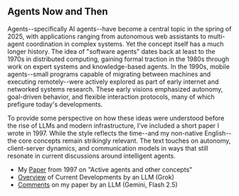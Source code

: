 
## Agents Now and Then

Agents--specifically AI agents--have become a central topic in the spring of 2025, with applications
ranging from autonomous web assistants to multi-agent coordination in complex systems. Yet the concept
itself has a much longer history. The idea of "software agents" dates back at least to the 1970s in
distributed computing, gaining formal traction in the 1980s through work on expert systems and
knowledge-based agents. In the 1990s, mobile agents--small programs capable of migrating between machines
and executing remotely--were actively explored as part of early internet and networked systems research.
These early visions emphasized autonomy, goal-driven behavior, and flexible interaction protocols, many
of which prefigure today's developments.

To provide some perspective on how these ideas were understood before the rise of LLMs and modern
infrastructure, I’ve included a short paper I wrote in 1997. While the style reflects the time--and
my non-native English--the core concepts remain strikingly relevant. The text touches on autonomy,
client-server dynamics, and communication models in ways that still resonate in current discussions
around intelligent agents.

- My [Paper](./agents.html) from 1997 on "Active agents and other concepts"
- [Overview](./agents-grok-2025.pdf) of Current Developments by an LLM (Grok)
- [Comments](./AGENTS.md) on my paper by an LLM (Gemini, Flash 2.5)

